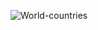 ![World-countries](https://user-images.githubusercontent.com/58784086/117632425-69dc3680-b17d-11eb-9fda-c0ab0329881c.gif)



